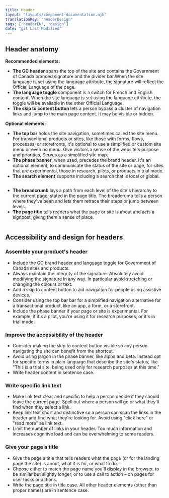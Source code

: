 ```yaml
---
title: Header
layout: "layouts/component-documentation.njk"
translationKey: "headerDesign"
tags: ['headerEN', 'design']
date: "git Last Modified"
---
```


## Header anatomy

<strong>Recommended elements:</strong>

- **The GC header** spans the top of the site and contains the Government of Canada branded signature and the divider bar.When the site language is set using the language attribute, the signature will reflect the Official Language of the page.
- **The language toggle** component is a switch for French and English content. When the site language is set using the language attribute, the toggle will be available in the other Official Language.
- **The skip to content button** lets a person bypass a cluster of navigation links and jump to the main page content. It may be visible or hidden.

<strong>Optional elements:</strong>

- **The top bar** holds the site navigation, sometimes called the site menu. For transactional products or sites, like those with forms, flows, processes, or storefronts, it's optional to use a simplified or custom site menu or even no menu. Give visitors a sense of the website's purpose and priorities, Serves as a simplified site map.
- **The phase banner**, when used, precedes the brand header. It's an optional element, to communicate the status of the site or page, for sites that are experimental, those in research, pilots, or products in trial mode.
- **The search element** supports including a search that is local or global.

<img class="b-sm b-gray my-400 p-400" src="/images/en/anatomy/gcds-header-anatomy.svg" alt=""/>

- **The breadcrumb** lays a path from each level of the site's hierarchy to the current page, stated in the page title. The breadcrumb tells a person where they've been and lets them retrace their steps or jump between levels.
- **The page title** tells readers what the page or site is about and acts a signpost, giving them a sense of place.

<img class="b-sm b-gray mt-400 p-400" src="/images/en/anatomy/gcds-header-anatomy-with-additional-elements.svg" alt=""/>

## Accessibility and design for headers

### Assemble your product's header

- Include the GC brand header and language toggle for Government of Canada sites and products.
- Always maintain the integrity of the signature. Absolutely avoid modifying the signature in any way. In particular avoid stretching or changing the colours or text.
- Add a skip to content button to aid navigation for people using assistive devices.
- Consider using the top bar bar for a simplified navigation alternative for a transactional product, like an app, a form, or a storefront.
- Include the phase banner if your page or site is experimental. For example, if it's a pilot, you're using it for research purposes, or it's in trial mode.

### Improve the accessibility of the header

- Consider making the skip to content button visible so any person navigating the site can benefit from the shortcut.
- Avoid using jargon in the phase banner, like alpha and beta. Instead opt for specific terms in plain language that describe the site's status, like "This is a trial site, being used only for research purposes at this time."
- Write header content in sentence case.

### Write specific link text

- Make link text clear and specific to help a person decide if they should leave the current page. Spell out where a person will go or what they'll find when they select a link.
- Keep link text short and distinctive so a person can scan the links in the header and find what they're looking for. Avoid using "click here" or "read more" as link text.
- Limit the number of links in your header. Too much information and increases cognitive load and can be overwhelming to some readers.

### Give your page a title

- Give the page a title that tells readers what the page (or for the landing page the site) is about, what it is for, or what to do.
- Choose either to match the page name you'll display in the browser, to be similar but slightly longer, or to use a call to action – on pages for user tasks or actions.
- Write the page title in title case. All other header elements (other than proper names) are in sentence case.
